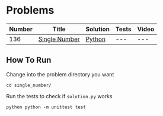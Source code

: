 # Problems

| Number | Title | Solution | Tests | Video |
|---|---|---|---|---|
|136|[Single Number](https://leetcode.com/problems/single-number/description/)|[Python](https://github.com/joshvocal/Interview-Analysis/blob/master/Leetcode/single_number/solution.py)|---|---|

## How To Run

Change into the problem directory you want

``` cd single_number/ ```

Run the tests to check if `solution.py` works

```python python -m unittest test ```
